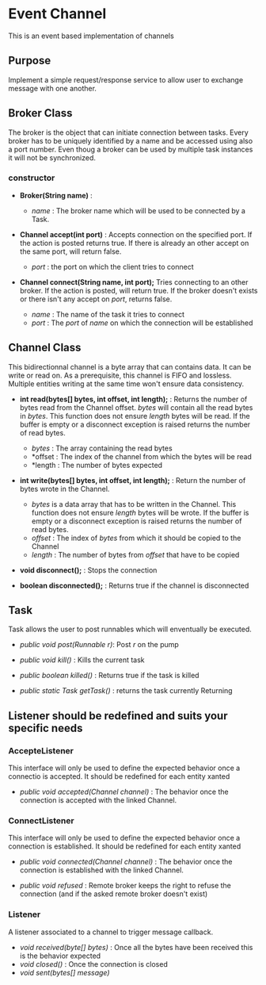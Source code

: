 # Event Channel
This is an event based implementation of channels

## Purpose 
Implement a simple request/response service to allow user to exchange message with one another.

## Broker Class
The broker is the object that can initiate connection between tasks.
Every broker has to be uniquely identified by a name and be accessed using also a port number.
Even thoug a broker can be used by multiple task instances it will not be synchronized.

### constructor
- **Broker(String name)** :
    - *name* : The broker name which will be used to be connected by a Task.

- **Channel accept(int port)** : Accepts connection on the specified port. If the action is posted returns true.
    If there is already an other accept on the same port, will return false.
    - *port* : the port on which the client tries to connect

- **Channel connect(String name, int port);** Tries connecting to an other broker. If the action is posted, will return true. If the broker doesn't exists or there isn't any accept on *port*, returns false.
    - *name* : The name of the task it tries to connect
    - *port* : The *port* of *name* on which the connection will be established 

## Channel Class
This bidirectionnal channel is a byte array that can contains data. It can be write or read on. As a prerequisite, this channel is FIFO and lossless.
Multiple entities writing at the same time won't ensure data consistency.

- **int read(bytes[] bytes, int offset, int length);** : Returns the number of bytes read from the Channel offset. *bytes* will contain all the read bytes in  *bytes*. This function does not ensure *length* bytes will be read. If the buffer is empty or a disconnect exception is raised returns the number of read bytes.
    - *bytes* : The array containing the read bytes 
    - *offset : The index of the channel from which the bytes will be read
    - *length : The number of bytes expected

- **int write(bytes[] bytes, int offset, int length);** : Return the number of bytes wrote in the Channel. 
    - *bytes* is a data array that has to be written in the Channel. This function does not ensure *length* bytes will be wrote. If the buffer is empty or a disconnect exception is raised returns the number of read bytes.
    - *offset* : The index of *bytes* from which it should be copied to the Channel
    - *length* : The number of bytes from *offset* that have to be copied
- **void disconnect();** : Stops the connection
- **boolean disconnected();** : Returns true if the channel is disconnected 

## Task
Task allows the user to post runnables which will enventually be executed.

- *public void post(Runnable r)*: Post *r* on the pump 
	
- *public void kill()* : Kills the current task

- *public boolean killed()* : Returns true if the task is killed

- *public static Task getTask()* : returns the task currently Returning

## Listener should be redefined and suits your specific needs

### AccepteListener
This interface will only be used to define the expected behavior once a connectio is accepted.
It should be redefined for each entity xanted

- *public void accepted(Channel channel)* : The behavior once the connection is accepted with the linked Channel.

### ConnectListener
This interface will only be used to define the expected behavior once a connection is established.
It should be redefined for each entity xanted

- *public void connected(Channel channel)* : The behavior once the connection is established with the linked Channel.

- *public void refused* : Remote broker keeps the right to refuse the connection (and if the asked remote broker doesn't exist)

### Listener
A listener associated to a channel to trigger message callback.

- *void received(byte[] bytes)* : Once all the bytes have been received this is the behavior expected
- *void closed()* : Once the connection is closed
- *void sent(bytes[] message)* 